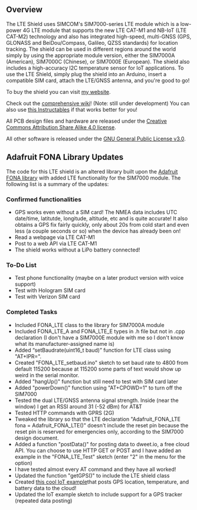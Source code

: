 ## Overview
The LTE Shield uses SIMCOM's SIM7000-series LTE module which is a low-power 4G LTE module that supports the new LTE CAT-M1 and NB-IoT (LTE CAT-M2) technology and also has integrated high-speed, multi-GNSS (GPS, GLONASS and BeiDou/Compass, Galileo, QZSS standards) for location tracking. The shield can be used in different regions around the world simply by using the appropriate module version, either the SIM7000A (American), SIM7000C (Chinese), or SIM7000E (European). The shield also includes a high-accuracy I2C temperature sensor for IoT applications. To use the LTE Shield, simply plug the shield into an Arduino, insert a compatible SIM card, attach the LTE/GNSS antenna, and you're good to go!

To buy the shield you can visit [my website](https://www.botletics.com/products/lte-shield).

Check out the [comprehensive wiki](https://github.com/botletics/LTE-Shield/wiki)! (Note: still under development)
You can also use [this Instructables](https://www.instructables.com/id/LTE-NB-IoT-Shield-for-Arduino/) if that works better for you!

All PCB design files and hardware are released under the [Creative Commons Attribution Share Alike 4.0 license](https://choosealicense.com/licenses/cc-by-sa-4.0/).

All other software is released under the [GNU General Public License v3.0](https://choosealicense.com/licenses/gpl-3.0/).

## Adafruit FONA Library Updates
The code for this LTE shield is an altered library built upon the [Adafruit FONA library](https://github.com/adafruit/Adafruit_FONA) with added LTE functionality for the SIM7000 module. The following list is a summary of the updates:

### Confirmed functionalities
- GPS works even without a SIM card! The NMEA data includes UTC date/time, latitutde, longitude, altitude, etc and is quite accurate! It also obtains a GPS fix fairly quickly, only about 20s from cold start and even less (a couple seconds or so) when the device has already been on!
- Read a webpage via LTE CAT-M1
- Post to a web API via LTE CAT-M1
- The shield works without a LiPo battery connected!

### To-Do List
- Test phone functionality (maybe on a later product version with voice support)
- Test with Hologram SIM card
- Test with Verizon SIM card

### Completed Tasks
-	Included FONA_LTE class to the library for SIM7000A module
-	Included FONA_LTE_A and FONA_LTE_E types in .h file but not in .cpp declaration (I don't have a SIM7000E module with me so I don't know what its manufacturer-assigned name is)
-	Added “setBaudrate(uint16_t baud)” function for LTE class using "AT+IPR=<rate>". 
- Created "FONA_LTE_setbaud.ino" sketch to set baud rate to 4800 from default 115200 because at 115200 some parts of text would show up weird in the serial monitor.
- Added "hangUp()" function but still need to test with SIM card later
- Added "powerDown()" function using "AT+CPOWD=1" to turn off the SIM7000
- Tested the dual LTE/GNSS antenna signal strength. Inside (near the window) I get an RSSI around 31 (-52 dBm) for AT&T
- Tested HTTP commands with GPRS (2G)
- Tweaked the library so that the LTE declaration "Adafruit_FONA_LTE fona = Adafruit_FONA_LTE()" doesn't include the reset pin because the reset pin is reserved for emergencies only, according to the SIM7000 design document.
- Added a function "postData()" for posting data to dweet.io, a free cloud API. You can choose to use HTTP GET or POST and I have added an example in the "FONA_LTE_Test" sketch (enter "2" in the menu for the option)
- I have tested almost every AT command and they have all worked!
- Updated the function "getGPS()" to include the LTE shield class
- Created [this cool IoT example](https://github.com/botletics/NB-IoT-Shield/tree/master/Code/examples/IoT_Example)that posts GPS location, temperature, and battery data to the cloud!
- Updated the IoT example sketch to include support for a GPS tracker (repeated data posting)
